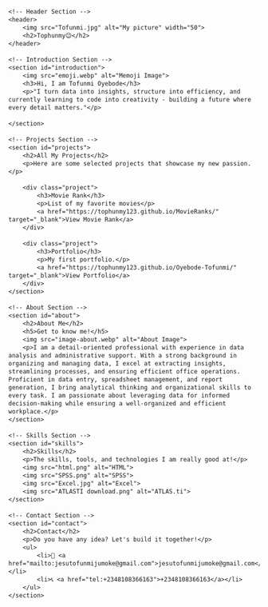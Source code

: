 <!DOCTYPE html>
<html lang="en">
<head>
    <meta charset="UTF-8">
    <meta name="viewport" content="width=device-width, initial-scale=1.0">
    <title>Tofunmi | Portfolio 2025</title>
</head>
<body>

    <!-- Header Section -->
    <header>
        <img src="Tofunmi.jpg" alt="My picture" width="50">
        <h2>Tophunmy😉</h2>
    </header>

    <!-- Introduction Section -->
    <section id="introduction">
        <img src="emoji.webp" alt="Memoji Image">
        <h3>Hi, I am Tofunmi Oyebode</h3>
        <p>"I turn data into insights, structure into efficiency, and currently learning to code into creativity - building a future where every detail matters."</p>

    </section>

    <!-- Projects Section -->
    <section id="projects">
        <h2>All My Projects</h2>
        <p>Here are some selected projects that showcase my new passion.</p>

        <div class="project">
            <h3>Movie Rank</h3>
            <p>List of my favorite movies</p>
            <a href="https://tophunmy123.github.io/MovieRanks/" target="_blank">View Movie Rank</a>
        </div>

        <div class="project">
            <h3>Portfolio</h3>
            <p>My first portfolio.</p>
            <a href="https://tophunmy123.github.io/Oyebode-Tofunmi/" target="_blank">View Portfolio</a>
        </div>
    </section>

    <!-- About Section -->
    <section id="about">
        <h2>About Me</h2>
        <h5>Get to know me!</h5>
        <img src="image-about.webp" alt="About Image">
        <p>I am a detail-oriented professional with experience in data analysis and administrative support. With a strong background in organizing and managing data, I excel at extracting insights, streamlining processes, and ensuring efficient office operations. Proficient in data entry, spreadsheet management, and report generation, I bring analytical thinking and organizational skills to every task. I am passionate about leveraging data for informed decision-making while ensuring a well-organized and efficient workplace.</p>
    </section>

    <!-- Skills Section -->
    <section id="skills">
        <h2>Skills</h2>
        <p>The skills, tools, and technologies I am really good at!</p>
        <img src="html.png" alt="HTML">
        <img src="SPSS.png" alt="SPSS">
        <img src="Excel.jpg" alt="Excel">
        <img src="ATLASTI download.png" alt="ATLAS.ti">
    </section>

    <!-- Contact Section -->
    <section id="contact">
        <h2>Contact</h2>
        <p>Do you have any idea? Let's build it together!</p>
        <ul>
            <li>📧 <a href="mailto:jesutofunmijumoke@gmail.com">jesutofunmijumoke@gmail.com</a></li>
            <li>📞 <a href="tel:+2348108366163">+2348108366163</a></li>
        </ul>
    </section>

</body>
</html>
